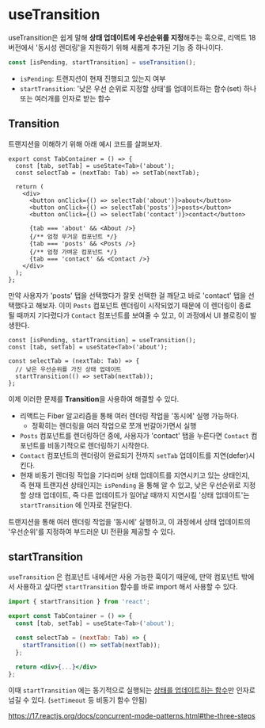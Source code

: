 # useTransition

useTransition은 쉽게 말해 **상태 업데이트에 우선순위를 지정**해주는 훅으로, 리액트 18버전에서 '동시성 렌더링'을 지원하기 위해 새롭게 추가된 기능 중 하나이다.

```jsx
const [isPending, startTransition] = useTransition();
```

- `isPending`: 트랜지션이 현재 진행되고 있는지 여부
- `startTransition`: '낮은 우선 순위로 지정할 상태'를 업데이트하는 함수(set) 하나 또는 여러개를 인자로 받는 함수

## Transition

트랜지션을 이해하기 위해 아래 예시 코드를 살펴보자.

```tsx
export const TabContainer = () => {
  const [tab, setTab] = useState<Tab>('about');
  const selectTab = (nextTab: Tab) => setTab(nextTab);

  return (
    <div>
      <button onClick={() => selectTab('about')}>about</button>
      <button onClick={() => selectTab('posts')}>posts</button>
      <button onClick={() => selectTab('contact')}>contact</button>

      {tab === 'about' && <About />}
      {/** 엄청 무거운 컴포넌트 */}
      {tab === 'posts' && <Posts />}
      {/** 엄청 가벼운 컴포넌트 */}
      {tab === 'contact' && <Contact />}
    </div>
  );
};
```

만약 사용자가 'posts' 탭을 선택했다가 잘못 선택한 걸 깨닫고 바로 'contact' 탭을 선택했다고 해보자. 이미 `Posts` 컴포넌트 렌더링이 시작되었기 때문에 이 렌더링이 종료될 때까지 기다렸다가 `Contact` 컴포넌트를 보여줄 수 있고, 이 과정에서 UI 블로킹이 발생한다.

```tsx
const [isPending, startTransition] = useTransition();
const [tab, setTab] = useState<Tab>('about');

const selectTab = (nextTab: Tab) => {
  // 낮은 우선순위를 가진 상태 업데이트
  startTransition(() => setTab(nextTab));
};
```

이제 이러한 문제를 **Transition**을 사용하여 해결할 수 있다.

- 리액트는 Fiber 알고리즘을 통해 여러 렌더링 작업을 '동시에' 실행 가능하다.
  - 정확히는 렌더링을 여러 작업으로 쪼개 번갈아가면서 실행
- `Posts` 컴포넌트를 렌더링하던 중에, 사용자가 'contact' 탭을 누른다면 `Contact` 컴포넌트를 비동기적으로 렌더링하기 시작한다.
- `Contact` 컴포넌트의 렌더링이 완료되기 전까지 `setTab` 업데이트를 지연(defer)시킨다.
- 현재 비동기 렌더링 작업을 기다리며 상태 업데이트를 지연시키고 있는 상태인지, 즉 현재 트랜지션 상태인지는 `isPending` 을 통해 알 수 있고, 낮은 우선순위로 지정할 상태 업데이트, 즉 다른 업데이트가 일어날 때까지 지연시킬 '상태 업데이트'는 `startTransition` 에 인자로 전달한다.

트랜지션을 통해 여러 렌더링 작업을 '동시에' 실행하고, 이 과정에서 상태 업데이트의 '우선순위'를 지정하여 부드러운 UI 전환을 제공할 수 있다.

## startTransition

`useTransition` 은 컴포넌트 내에서만 사용 가능한 훅이기 때문에, 만약 컴포넌트 밖에서 사용하고 싶다면 `startTransition` 함수를 바로 import 해서 사용할 수 있다.

```jsx
import { startTransition } from 'react';

export const TabContainer = () => {
  const [tab, setTab] = useState<Tab>('about');

  const selectTab = (nextTab: Tab) => {
    startTransition(() => setTab(nextTab));
  };

  return <div>{...}</div>
};
```

이때 `startTransition` 에는 동기적으로 실행되는 <u>상태를 업데이트하는 함수</u>만 인자로 넘길 수 있다. (`setTimeout` 등 비동기 함수 안됨)

https://17.reactjs.org/docs/concurrent-mode-patterns.html#the-three-steps
